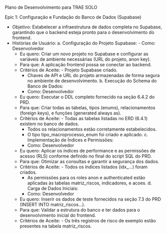 Plano de Desenvolvimento para TRAE SOLO

  Epic 1: Configuração e Fundação do Banco de Dados (Supabase)

  - Objetivo: Estabelecer a infraestrutura de dados completa no Supabase, garantindo que o backend esteja pronto para o desenvolvimento do frontend.
  - Histórias de Usuário:
    a. Configuração do Projeto Supabase:
        - Como: Desenvolvedor
      - Eu quero: Criar um novo projeto no Supabase e configurar as variáveis de ambiente necessárias (URL do projeto, anon key).
      - Para que: A aplicação frontend possa se conectar ao backend.
      - Critérios de Aceite:
            - Projeto Supabase criado.
        - Chaves de API e URL do projeto armazenadas de forma segura no ambiente de desenvolvimento.
    b. Execução do Schema do Banco de Dados:
        - Como: Desenvolvedor
      - Eu quero: Executar o DDL completo fornecido na seção 6.4.2 do PRD.
      - Para que: Criar todas as tabelas, tipos (enums), relacionamentos (foreign keys), e funções (generated always as).
      - Critérios de Aceite:
            - Todas as tabelas listadas no ERD (6.4.1) existem no banco de dados.
        - Todos os relacionamentos estão corretamente estabelecidos.
        - O tipo tipo_macroprocesso_enum foi criado e aplicado.
    c. Implementação de Índices e Permissões:
        - Como: Desenvolvedor
      - Eu quero: Aplicar os índices de performance e as permissões de acesso (RLS) conforme definido no final do script SQL do PRD.
      - Para que: Otimizar as consultas e garantir a segurança dos dados.
      - Critérios de Aceite:
            - Todos os índices listados (idx_...) foram criados.
        - As permissões para os roles anon e authenticated estão aplicadas às tabelas matriz_riscos, indicadores, e acoes.
    d. Carga de Dados Iniciais:
        - Como: Desenvolvedor
      - Eu quero: Inserir os dados de teste fornecidos na seção 7.3 do PRD (INSERT INTO matriz_riscos...).
      - Para que: Validar a estrutura do banco e ter dados para o desenvolvimento inicial do frontend.
      - Critérios de Aceite:
            - Os três registros de risco de exemplo estão presentes na tabela matriz_riscos.